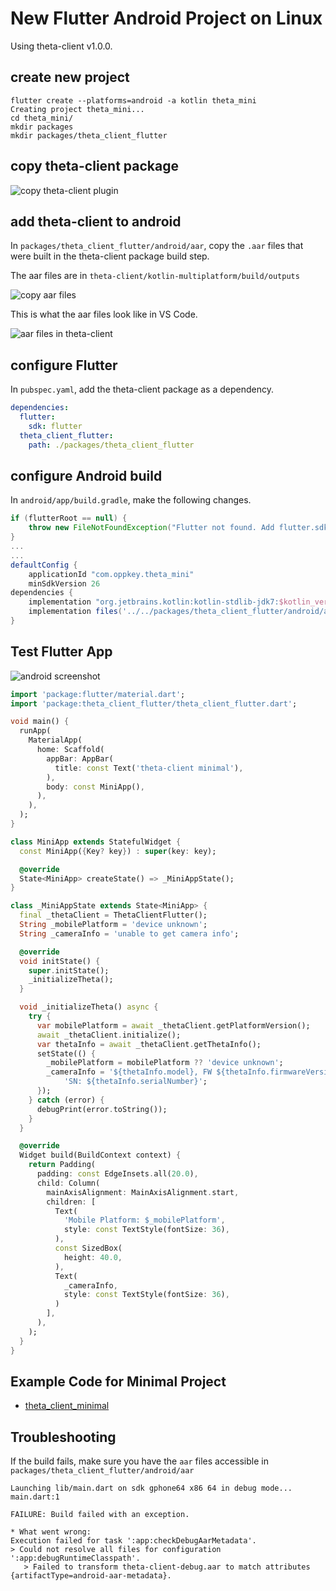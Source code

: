 # New Flutter Android Project on Linux

Using theta-client v1.0.0.

## create new project

```text
flutter create --platforms=android -a kotlin theta_mini
Creating project theta_mini...
cd theta_mini/
mkdir packages
mkdir packages/theta_client_flutter
```

## copy theta-client package

![copy theta-client plugin](../images/flutter/linux/copy_flutter_plugin.png)

## add theta-client to android

In `packages/theta_client_flutter/android/aar`, copy the `.aar` files
that were built in the theta-client package build step.

The aar files are in
`theta-client/kotlin-multiplatform/build/outputs`

![copy aar files](../images/flutter/linux/copy_aar.png)

This is what the aar files look like in VS Code.

![aar files in theta-client](../images/flutter/linux/aar_files.png)

## configure Flutter

In `pubspec.yaml`, add the theta-client package as a dependency.

```yaml
dependencies:
  flutter:
    sdk: flutter
  theta_client_flutter:
    path: ./packages/theta_client_flutter
```

## configure Android build

In `android/app/build.gradle`, make the following changes.

```groovy
if (flutterRoot == null) {
    throw new FileNotFoundException("Flutter not found. Add flutter.sdk in local.properties.")
}
...
...
defaultConfig {
    applicationId "com.oppkey.theta_mini"
    minSdkVersion 26
dependencies {
    implementation "org.jetbrains.kotlin:kotlin-stdlib-jdk7:$kotlin_version"
    implementation files('../../packages/theta_client_flutter/android/aar/theta-client-debug.aar')    
}    
```

## Test Flutter App

![android screenshot](../images/flutter/linux/android_minimal_screenshot.png)

```dart
import 'package:flutter/material.dart';
import 'package:theta_client_flutter/theta_client_flutter.dart';

void main() {
  runApp(
    MaterialApp(
      home: Scaffold(
        appBar: AppBar(
          title: const Text('theta-client minimal'),
        ),
        body: const MiniApp(),
      ),
    ),
  );
}

class MiniApp extends StatefulWidget {
  const MiniApp({Key? key}) : super(key: key);

  @override
  State<MiniApp> createState() => _MiniAppState();
}

class _MiniAppState extends State<MiniApp> {
  final _thetaClient = ThetaClientFlutter();
  String _mobilePlatform = 'device unknown';
  String _cameraInfo = 'unable to get camera info';

  @override
  void initState() {
    super.initState();
    _initializeTheta();
  }

  void _initializeTheta() async {
    try {
      var mobilePlatform = await _thetaClient.getPlatformVersion();
      await _thetaClient.initialize();
      var thetaInfo = await _thetaClient.getThetaInfo();
      setState(() {
        _mobilePlatform = mobilePlatform ?? 'device unknown';
        _cameraInfo = '${thetaInfo.model}, FW ${thetaInfo.firmwareVersion},'
            'SN: ${thetaInfo.serialNumber}';
      });
    } catch (error) {
      debugPrint(error.toString());
    }
  }

  @override
  Widget build(BuildContext context) {
    return Padding(
      padding: const EdgeInsets.all(20.0),
      child: Column(
        mainAxisAlignment: MainAxisAlignment.start,
        children: [
          Text(
            'Mobile Platform: $_mobilePlatform',
            style: const TextStyle(fontSize: 36),
          ),
          const SizedBox(
            height: 40.0,
          ),
          Text(
            _cameraInfo,
            style: const TextStyle(fontSize: 36),
          )
        ],
      ),
    );
  }
}

```

## Example Code for Minimal Project

* [theta_client_minimal](https://github.com/codetricity/theta_client_minimal)

## Troubleshooting

If the build fails, make sure you have the `aar` files accessible in
`packages/theta_client_flutter/android/aar`

```text
Launching lib/main.dart on sdk gphone64 x86 64 in debug mode...
main.dart:1

FAILURE: Build failed with an exception.

* What went wrong:
Execution failed for task ':app:checkDebugAarMetadata'.
> Could not resolve all files for configuration ':app:debugRuntimeClasspath'.
   > Failed to transform theta-client-debug.aar to match attributes {artifactType=android-aar-metadata}.
```

